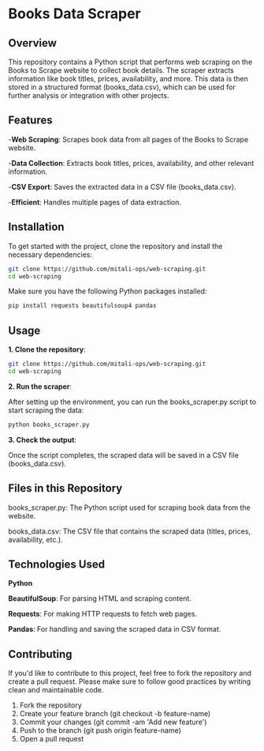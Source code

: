 # Books Data Scraper

## Overview
This repository contains a Python script that performs web scraping on the Books to Scrape website to collect book details. The scraper extracts information like book titles, prices, availability, and more. This data is then stored in a structured format (books_data.csv), which can be used for further analysis or integration with other projects.

## Features

-**Web Scraping**: Scrapes book data from all pages of the Books to Scrape website.

-**Data Collection**: Extracts book titles, prices, availability, and other relevant information.

-**CSV Export**: Saves the extracted data in a CSV file (books_data.csv).

-**Efficient**: Handles multiple pages of data extraction.

## Installation

To get started with the project, clone the repository and install the necessary dependencies:

```bash
git clone https://github.com/mitali-ops/web-scraping.git
cd web-scraping
```

Make sure you have the following Python packages installed:

```bash
pip install requests beautifulsoup4 pandas
```
## Usage
**1. Clone the repository**:

```bash
git clone https://github.com/mitali-ops/web-scraping.git
cd web-scraping
```

**2. Run the scraper**:

After setting up the environment, you can run the books_scraper.py script to start scraping the data:

```bash
python books_scraper.py
```

**3. Check the output**:

Once the script completes, the scraped data will be saved in a CSV file (books_data.csv).

## Files in this Repository

books_scraper.py: The Python script used for scraping book data from the website.

books_data.csv: The CSV file that contains the scraped data (titles, prices, availability, etc.).

## Technologies Used

**Python**

**BeautifulSoup**: For parsing HTML and scraping content.

**Requests**: For making HTTP requests to fetch web pages.

**Pandas**: For handling and saving the scraped data in CSV format.

## Contributing

If you'd like to contribute to this project, feel free to fork the repository and create a pull request. Please make sure to follow good practices by writing clean and maintainable code.

1. Fork the repository
2. Create your feature branch (git checkout -b feature-name)
3. Commit your changes (git commit -am 'Add new feature')
4. Push to the branch (git push origin feature-name)
5. Open a pull request
